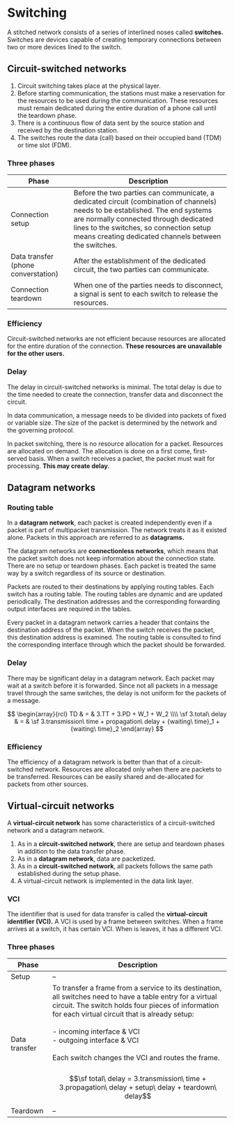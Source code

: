 # Switching

A stitched network consists of a series of interlined noses called **switches.**
Switches are devices capable of creating temporary connections between two or
more devices lined to the switch.

## Circuit-switched networks

1.  Circuit switching takes place at the physical layer.
1.  Before starting communication, the stations must make a reservation for the
    resources to be used during the communication. These resources must remain
    dedicated during the entire duration of a phone call until the teardown
    phase.
1.  There is a continuous flow of data sent by the source station and received
    by the destination station.
1.  The switches route the data (call) based on their occupied band (TDM) or
    time slot (FDM).

### Three phases

Phase | Description
--- | ---
Connection setup | Before the two parties can communicate, a dedicated circuit (combination of channels) needs to be established. The end systems are normally connected through dedicated lines to the switches, so connection setup means creating dedicated channels between the switches.
Data transfer (phone converstation) | After the establishment of the dedicated circuit, the two parties can communicate.
Connection teardown | When one of the parties needs to disconnect, a signal is sent to each switch to release the resources.

### Efficiency

Circuit-switched networks are not efficient because resources are allocated for
the entire duration of the connection. **These resources are unavailable for the
other users.**

### Delay

The delay in circuit-switched networks is minimal. The total delay is due to the
time needed to create the connection, transfer data and disconnect the circuit.

In data communication, a message needs to be divided into packets of fixed or
variable size. The size of the packet is determined by the network and the
governing protocol.

In packet switching, there is no resource allocation for a packet. Resources are
allocated on demand. The allocation is done on a first come, first-served basis.
When a switch receives a packet, the packet must wait for processing. **This may
create delay.**

## Datagram networks

### Routing table

In a **datagram network**, each packet is created independently even if a packet
is part of multipacket transmission. The network treats it as it existed alone.
Packets in this approach are referred to as **datagrams.**

The datagram networks are **connectionless networks**, which means that the
packet switch does not keep information about the connection state. There are no
setup or teardown phases. Each packet is treated the same way by a switch
regardless of its source or destination.

Packets are routed to their destinations by applying routing tables. Each switch
has a routing table. The routing tables are dynamic and are updated
periodically. The destination addresses and the corresponding forwarding output
interfaces are required in the tables.

Every packet in a datagram network carries a header that contains the
destination address of the packet. When the switch receives the packet, this
destination address is examined. The routing table is consulted to find the
corresponding interface through which the packet should be forwarded.

### Delay

There may be significant delay in a datagram network. Each packet may wait at a
switch before it is forwarded. Since not all packets in a message travel through
the same switches, the delay is not uniform for the packets of a message.

$$
\begin{array}{rcl}
  TD & = & 3.TT + 3.PD + W_1 + W_2 \\\\
  \sf 3.total\ delay & = & \sf 3.transmission\ time + propagation\ delay + {waiting\ time}_1 + {waiting\ time}_2
\end{array}
$$

### Efficiency

The efficiency of a datagram network is better than that of a circuit-switched
network. Resources are allocated only when there are packets to be transferred.
Resources can be easily shared and de-allocated for packets from other sources.

## Virtual-circuit networks

A **virtual-circuit network** has some characteristics of a circuit-switched
network and a datagram network.

1.  As in a **circuit-switched network**, there are setup and teardown phases in
    addition to the data transfer phase.
1.  As in a **datagram network**, data are packetized.
1.  As in a **circuit-switched network**, all packets follows the same path
    established during the setup phase.
1.  A virtual-circuit network is implemented in the data link layer.

### VCI

The identifier that is used for data transfer is called the **virtual-circuit
identifier (VCI).** A VCI is used by a frame between switches. When a frame
arrives at a switch, it has certain VCI. When is leaves, it has a different VCI.

### Three phases

Phase | Description
--- | ---
Setup | &ndash;
Data transfer | To transfer a frame from a service to its destination, all switches need to have a table entry for a virtual circuit. The switch holds four pieces of information for each virtual circuit that is already setup:<br><br>- incoming interface & VCI<br>- outgoing interface & VCI<br><br>Each switch changes the VCI and routes the frame.<br><br>$$\sf total\ delay = 3.transmission\ time + 3.propagation\ delay + setup\ delay + teardown\ delay$$
Teardown | &ndash;
